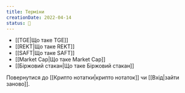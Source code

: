 ```yaml
---
title: Терміни
creationDate: 2022-04-14
status: 🌱
---
```

- [[TGE|Що таке TGE]]
- [[REKT|Що таке REKT]]
- [[SAFT|Що таке SAFT]]
- [[Market Cap|Що таке Market Cap]]
- [[Біржовий стакан|Що таке Біржовий стакан]]

Повернутися до [[Крипто нотатки|крипто нотаток]] чи [[Вхід|зайти заново]].